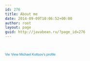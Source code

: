 ```yaml
---
id: 276
title: About me
date: 2014-09-09T10:06:52+00:00
author: root
layout: page
guid: http://javabean.ru/?page_id=276
---
```

<div>
  <br />
</div>

<a href="http://www.linkedin.com/in/mkoltsov" style="text-decoration:none;"><span style="font: 80% Arial,sans-serif; color:#0783B6;"><img src="https://static.licdn.com/scds/common/u/img/webpromo/btn_in_20x15.png" width="20" height="15" alt="View Michael Koltsov's LinkedIn profile" style="vertical-align:middle" border="0" />View Michael Koltsov&#8217;s profile</span></a>